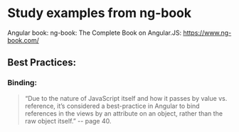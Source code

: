 # Study examples from ng-book

Angular book: ng-book: The Complete Book on Angular.JS: <https://www.ng-book.com/>

## Best Practices:

### Binding:

> “Due to the nature of JavaScript itself and how it passes by value vs. reference, it’s considered a best-practice in Angular to bind references in the views by an attribute on an object, rather than the raw object itself.” -- page 40.

